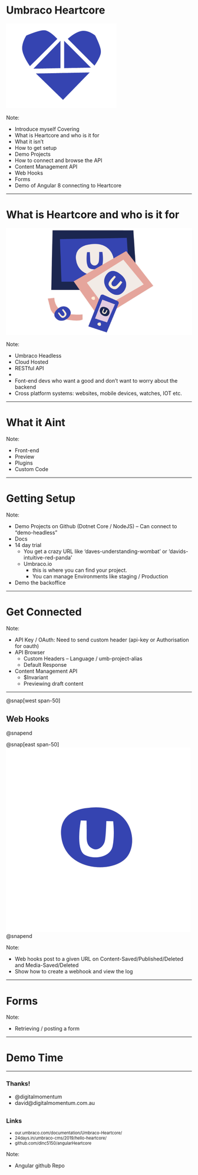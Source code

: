 # Umbraco Heartcore

![IMAGE](assets/img/u_heartcore_heart_blue-01.png)

Note:
- Introduce myself
Covering
-	What is Heartcore and who is it for
-	What it isn’t
-	How to get setup
-	Demo Projects
-	How to connect and browse the API
-	Content Management API
-	Web Hooks
-	Forms
-	Demo of Angular 8 connecting to Heartcore

---

# What is Heartcore and who is it for

![IMAGE](assets/img/heartcore_omnichannel_alpha.gif)

Note:
-	Umbraco Headless
-	Cloud Hosted
-	RESTful API
-	 
-	Font-end devs who want a good and don’t want to worry about the backend
-	Cross platform systems: websites, mobile devices, watches, IOT etc.

---
# What it Aint

Note:
-	Front-end
-	Preview
-	Plugins
-	Custom Code

---
# Getting Setup

Note:
-	Demo Projects on Github (Dotnet Core / NodeJS) – Can connect to “demo-headless”
-	Docs
-	14 day trial
    - You get a crazy URL like ‘daves-understanding-wombat’ or ‘davids-intuitive-red-panda’
    - Umbraco.io
        - this is where you can find your project.
        - You can manage Environments like staging / Production
-	Demo the backoffice

---

# Get Connected

Note:
-	API Key / OAuth: Need to send custom header (api-key or Authorisation for oauth)
-	API Browser
    - Custom Headers – Language / umb-project-alias 
    - Default Response
-	Content Management API
    - $Invariant
    - Previewing draft content

---

@snap[west span-50]
##  Web Hooks
@snapend

@snap[east span-50]
![Image](assets/img/heartcore_ani_for_light_bg_once.gif)
@snapend



Note:
-	Web hooks post to a given URL on Content-Saved/Published/Deleted and Media-Saved/Deleted
-	Show how to create a webhook and view the log

---
# Forms

Note:
-	Retrieving / posting a form

---
# Demo Time


---
### Thanks!
<ul style="margin-bottom:30px;">
<li>@digitalmomentum</li>
<li>david@digitalmomentum.com.au</li>
</ul>


### Links

<ul>
<li style="font-size:80%">our.umbraco.com/documentation/Umbraco-Heartcore/</li>
<li style="font-size:80%">24days.in/umbraco-cms/2019/hello-heartcore/</li>
<li style="font-size:80%">github.com/dinc5150/angularHeartcore</li>
</ul>

Note:
 - Angular github Repo